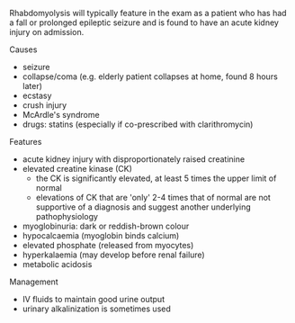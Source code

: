 Rhabdomyolysis will typically feature in the exam as a patient who has had a fall or prolonged epileptic seizure and is found to have an acute kidney injury on admission.  
  
Causes  
* seizure
* collapse/coma (e.g. elderly patient collapses at home, found 8 hours later)
* ecstasy
* crush injury
* McArdle's syndrome
* drugs: statins (especially if co\-prescribed with clarithromycin)

  
Features  
* acute kidney injury with disproportionately raised creatinine
* elevated creatine kinase (CK)
	+ the CK is significantly elevated, at least 5 times the upper limit of normal
	+ elevations of CK that are 'only' 2\-4 times that of normal are not supportive of a diagnosis and suggest another underlying pathophysiology
* myoglobinuria: dark or reddish\-brown colour
* hypocalcaemia (myoglobin binds calcium)
* elevated phosphate (released from myocytes)
* hyperkalaemia (may develop before renal failure)
* metabolic acidosis

  
Management  
* IV fluids to maintain good urine output
* urinary alkalinization is sometimes used
